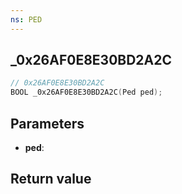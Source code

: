 ```yaml
---
ns: PED
---
```

## _0x26AF0E8E30BD2A2C

```c
// 0x26AF0E8E30BD2A2C
BOOL _0x26AF0E8E30BD2A2C(Ped ped);
```


## Parameters
* **ped**: 

## Return value
